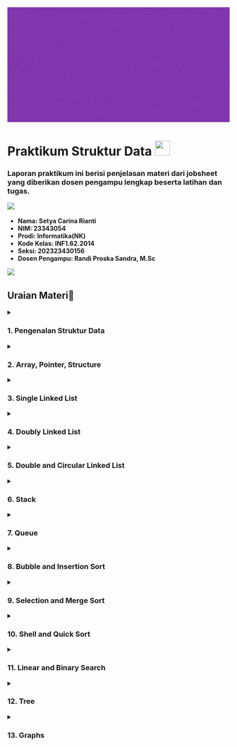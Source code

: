 <img src="https://github.com/setyacarinaa/Jobsheet-Praktikum-Struktur-Data/blob/main/asset/header%20readme.gif" width="1000" height="260"/>

# Praktikum Struktur Data <img src="https://www.thedataschool.com.au/wp-content/uploads/2022/01/logo-data-structures-algorithms.png" width="34" height="34">
### Laporan praktikum ini berisi penjelasan materi dari jobsheet yang diberikan dosen pengampu lengkap beserta latihan dan tugas.

<img src="https://user-images.githubusercontent.com/73097560/115834477-dbab4500-a447-11eb-908a-139a6edaec5c.gif">

* __Nama: Setya Carina Rianti__
* __NIM: 23343054__
* __Prodi: Informatika(NK)__
* __Kode Kelas: INF1.62.2014__
* __Seksi: 202323430156__
* __Dosen Pengampu: Randi Proska Sandra, M.Sc__

<img src="https://user-images.githubusercontent.com/73097560/115834477-dbab4500-a447-11eb-908a-139a6edaec5c.gif">

## Uraian Materi📜

</details>
<details><summary><h3>1. Pengenalan Struktur Data</h3></summary>

Pemrograman struktur data menggunakan berbagai macam konsep untuk penyimpanan dan pengaturan data. Dalam pemrograman C, hal ini sering melibatkan penggunaan variable Array, Struktur, dan Linked list. Struktur data adalah cara penyusunan, penyimpanan, dan pengaturan data di dalam komputer untuk penggunaan yang efisien. Data sendiri adalah representasi dari fakta dunia nyata dalam bentuk tulisan, suara, gambar, atau simbol.

Beberapa struktur data standar yang digunakan dalam bidang informatika meliputi:

- List Linear (Linked List) dan variasinya
- Multilist
- Stack (Tumpukan)
- Queue (Antrian)
- Tree (Pohon)
- Graph (Graf)

Setiap struktur data memiliki kegunaan dan aplikasi yang berbeda, sesuai dengan kebutuhan dalam pengembangan program.
    <a href="https://www.embarcadero.com/free-tools/dev-cpp/free-download"><img src="https://img.shields.io/badge/DevC++-purple?style=plastic&logo=DevC++&logoColor=white"/></a>
    <a href="https://code.visualstudio.com/download"><img src="https://img.shields.io/badge/VSCode-purple?style=plastic&logo=VSCode&logoColor=white"/></a>
    <a href="https://sourceforge.net/projects/codeblocks/"><img src="https://img.shields.io/badge/CodeBlocks-purple?style=plastic&logo=CodeBlocks&logoColor=white"/></a>
    <a href="https://netbeans.apache.org/front/main/download/index.html"><img src="https://img.shields.io/badge/NetBeans-purple?style=plastic&logo=NetBeans&logoColor=white"/></a>

</details>
<details><summary><h3>2. Array, Pointer, Structure</h3></summary>

- **Array**: Kumpulan nilai dengan tipe data yang sama, diakses melalui indeks dimulai dari 0. Digunakan untuk menyimpan data terstruktur seperti bilangan, string, atau objek.

- **Pointer**: Variabel yang menyimpan alamat memory sebagai nilainya. Berbeda dengan variabel biasa yang menyimpan nilai tertentu, pointer menyimpan alamat. Digunakan tanda (*) untuk mendeklarasikan variabel pointer, dan & untuk mendapatkan alamat memori serta * untuk mendapatkan isi atau nilai dari alamat yang ditunjuk pointer.

- **Structure**: Kumpulan variabel dengan tipe data yang berbeda, dikelompokkan dalam satu objek dengan nama tertentu. Digunakan '.' untuk mengakses anggota struktur dan '->' untuk akses menggunakan pointer pada struktur.

</details>
<details><summary><h3>3. Single Linked List</h3></summary>

Single linked list adalah struktur data linear di mana simpul-simpulnya terhubung menggunakan pointer. Setiap simpul memiliki dua bagian utama: data yang disimpan di dalamnya, dan pointer yang menunjuk ke simpul berikutnya dalam daftar. Pada simpul terakhir, pointer tersebut menunjuk ke nilai null, menandakan akhir dari linked list.

Simpul atau node dalam linked list merupakan objek yang berisi alamat serta data yang disimpan di dalamnya. Penggunaan alokasi memori memungkinkan pembuatan buffer dan array secara dinamis, di mana ruang memori dialokasikan saat program dieksekusi sesuai kebutuhan program.

Dalam konteks penggunaan alokasi memori, perintah sizeof() digunakan untuk mendapatkan ukuran objek dalam byte sebelum melakukan alokasi. Sedangkan perintah malloc() adalah fungsi standar dalam C yang digunakan untuk mengalokasikan memori sesuai dengan jumlah byte yang diberikan sebagai parameter. Fungsi malloc() mengembalikan pointer yang menunjuk ke buffer yang dialokasikan, dan jika alokasi memori gagal, fungsi tersebut mengembalikan pointer NULL.

Linked list tunggal adalah struktur data di mana setiap simpul atau node memiliki alamat yang saling terhubung. Setiap simpul dapat menyimpan data berupa karakter, bilangan bulat, string, atau tipe data lainnya. Tujuan utama dari linked list adalah untuk mengatur dan menghubungkan data secara fleksibel, dengan kemampuan memutuskan urutan data serta menyambungkannya kembali sesuai kebutuhan.

</details>
<details><summary><h3>4. Doubly Linked List</h3></summary>

Doubly linked list (DLL) merupakan struktur data yang memiliki pointer tambahan, yaitu pointer sebelumnya, selain dari pointer berikutnya dan data yang ada dalam daftar tunggal. Mirip dengan single linked list, DLL juga memiliki kepala (head) dan ekor (tail), tetapi perbedaannya terletak pada kemampuan DLL untuk bergerak maju dan mundur, karena setiap simpul memiliki pointer ke simpul sebelumnya dan berikutnya.

Kelebihan dari doubly linked list dibandingkan dengan single linked list adalah:

- Dapat bergerak maju dan mundur, memungkinkan operasi penghapusan dan penambahan simpul yang lebih efisien.
- Operasi penghapusan lebih sederhana karena dapat langsung menggunakan pointer ke simpul yang akan dihapus.
- Proses penambahan simpul lebih efisien karena dapat langsung memanipulasi pointer sebelumnya dan berikutnya.

Namun, kekurangan dari doubly linked list adalah:

- Membutuhkan ruang memori tambahan untuk menyimpan pointer sebelumnya pada setiap simpul.
- Setiap operasi yang dilakukan harus memperhatikan dan memanipulasi pointer sebelumnya.

Proses penambahan simpul dalam doubly linked list meliputi:

- Penambahan simpul di depan.
- Penambahan setelah simpul tertentu.
- Penambahan di ekor.
- Penambahan sebelum simpul tertentu.

</details>
<details><summary><h3>5. Double and Circular Linked List</h3></summary>

Double linked list adalah struktur data di mana setiap elemen terhubung dengan dua pointer dalam satu node. Struktur ini memungkinkan list untuk dilintasi baik ke depan (next) maupun ke belakang (prev). Setiap elemen dalam double linked list terdiri dari tiga bagian: data (info), pointer next yang menunjuk ke elemen berikutnya, dan pointer prev yang menunjuk ke elemen sebelumnya. Head dari double linked list ditandai dengan pointer prev dari elemen pertama yang menunjuk ke NULL, sedangkan tail ditandai dengan pointer next dari elemen terakhir yang menunjuk ke NULL.

Untuk melintasi kembali double linked list, digunakan pointer prev dari elemen yang berurutan dari tail ke head. Double linked list memiliki fleksibilitas lebih tinggi daripada single linked list dalam perpindahan pada list.

Circular linked list, di sisi lain, adalah bentuk lain dari linked list yang memungkinkan elemen-elemen untuk dilewati secara fleksibel. Circular list bisa berupa single linked list atau double linked list, namun tidak memiliki tail. Pada circular list, pointer next dari elemen terakhir menunjuk ke elemen pertama daripada NULL. Pada double linked circular list, pointer prev dari elemen pertama menunjuk ke elemen terakhir.

</details>
<details><summary><h3>6. Stack</h3></summary>

Stack adalah struktur data di mana elemen-elemen data disusun secara vertikal, di mana elemen terbaru diletakkan di atas elemen yang sudah ada. Prinsip yang digunakan dalam stack adalah Last In First Out (LIFO), di mana elemen terakhir yang dimasukkan menjadi elemen pertama yang diambil. Dalam operasi pada stack, penambahan elemen disebut push, sedangkan pengambilan elemen dari posisi teratas disebut pop.

Pada penyajian stack dengan menggunakan array, hal ini bisa dilakukan tetapi dengan catatan bahwa ukuran array bersifat statis sementara jumlah elemen dalam stack bersifat dinamis. Hal ini berarti kita harus memastikan bahwa jumlah elemen dalam stack tidak melebihi ukuran maksimal array untuk menghindari overflow. Ada dua bentuk penyajian stack menggunakan array, yaitu Single stack dan Double stack.

Operasi yang umum dilakukan pada stack meliputi:

- Push: Menambahkan elemen baru ke stack, membuatnya menjadi elemen teratas.
- Pop: Menghapus elemen teratas dari stack.
- Peek: Melihat elemen teratas tanpa menghapusnya.
- isFull: Memeriksa apakah stack sudah penuh sebelum menambahkan elemen baru.
- isEmpty: Memeriksa apakah stack kosong sebelum melakukan operasi pada elemennya.
- Clear: Mengosongkan seluruh isi stack.

</details>
<details><summary><h3>7. Queue</h3></summary>

Queue adalah struktur data yang sangat berguna dalam pemrograman struktur data, dengan prinsip utama FIFO (First In First Out), di mana item yang pertama masuk akan menjadi item yang pertama keluar. Pada queue, proses penambahan item disebut "enqueue" dan penghapusan item disebut "dequeue".

Spesifikasi dari queue, yang juga dikenal sebagai Abstract Data Type (ADT), meliputi:

- Enqueue: Menambahkan elemen ke ujung belakang antrian.
- Dequeue: Menghapus elemen dari ujung depan antrian.
- IsEmpty: Memeriksa apakah antrian kosong.
- IsFull: Memeriksa apakah antrian penuh.
- Peek: Mendapatkan nilai dari ujung depan antrian tanpa menghapusnya.

Cara kerja queue melibatkan dua pointer, yaitu FRONT dan REAR, yang digunakan untuk melacak elemen pertama dan terakhir dalam antrian. Pada awalnya, nilai FRONT dan REAR diatur ke -1. Saat melakukan enqueing, nilai indeks REAR ditingkatkan dan elemen baru ditempatkan di posisi yang ditunjuk oleh REAR. Pada dequeueing, nilai yang ditunjuk oleh FRONT dikembalikan dan nilai FRONT ditingkatkan.

Sebelum melakukan enqueing, dilakukan pemeriksaan apakah antrian sudah penuh. Sebelum dequeueing, dilakukan pemeriksaan apakah antrian sudah kosong. Ketika elemen pertama dibuat, nilai FRONT diatur ke 0, dan saat elemen terakhir dihapus, nilai FRONT dan REAR direset ke -1.

</details>
<details><summary><h3>8. Bubble and Insertion Sort</h3></summary>

Pengurutan data merujuk pada proses menyusun data dalam urutan tertentu sesuai dengan aturan yang ditetapkan, seperti dari nilai terkecil ke terbesar untuk bilangan atau dari A-Z untuk string. Data yang telah diurutkan memudahkan pembacaan dan pemahaman data dalam sebuah laporan atau aplikasi komputer.

Terdapat beberapa teknik pengurutan data yang terkenal, antara lain:

1. Bubble sort: Algoritma pengurutan yang melakukan pertukaran data secara berulang dengan tetangga terdekatnya hingga data terurut.
2. Insertion sort: Algoritma yang mirip dengan cara kita mengurutkan kartu di tangan, dengan meletakkan data pada tempat yang sesuai pada setiap iterasi pengurutan.

Kedua teknik ini merupakan cara pengurutan dasar yang umum digunakan dalam pemrosesan data.

</details>
<details><summary><h3>9. Selection and Merge Sort</h3></summary>

Selection sort merupakan algoritma pengurutan yang mencari elemen terkecil dalam sebuah list yang belum terurut pada setiap iterasi, dan menempatkannya di posisi paling depan dari list data. Cara kerja selection sort dapat dijelaskan sebagai berikut:

1. Tentukan elemen pertama dari list sebagai elemen "minimum".
2. Bandingkan elemen minimum dengan elemen kedua. Jika elemen kedua lebih kecil dari elemen minimum, maka elemen kedua dianggap sebagai minimum.
3. Lanjutkan proses perbandingan minimum dengan elemen-elemen selanjutnya hingga elemen terakhir.
4. Setelah selesai satu iterasi, elemen minimum ditempatkan di posisi paling depan dari list data.
5. Proses ini diulang kembali untuk elemen-elemen yang belum terurut, dengan menggeser indeks awal pada setiap iterasi.

Sementara itu, merge sort adalah teknik pengurutan yang mengadopsi strategi "bagi dan gabung" (divide and conquer). Langkah-langkah dalam merge sort meliputi:

1. Memecah data menjadi sub bagian yang lebih kecil dengan jumlah yang sama.
2. Mengurutkan setiap sub bagian secara terpisah.
3. Menggabungkan kembali sub bagian yang telah terurut menjadi satu list data yang terurut secara keseluruhan.

Strategi Divide and Conquer digunakan untuk memecahkan masalah utama dengan membaginya menjadi sub masalah yang lebih kecil, menyelesaikan setiap sub masalah, dan kemudian menggabungkan solusi sub masalah menjadi solusi untuk masalah utama.

</details>
<details><summary><h3>10. Shell and Quick Sort</h3></summary>

Shell sort adalah algoritma pengurutan yang menggunakan jarak interval untuk membandingkan dan mengurutkan elemen-elemen dalam sebuah array. Prinsip kerjanya mirip dengan insertion sort, namun dengan interval yang dapat diatur. Interval ini semakin kecil setiap kali iterasi pengurutan dilakukan.

Beberapa macam formula urutan yang digunakan dalam Shell sort antara lain:

- Urutan asli Shell: N/2, N/4, ..., 1
- Urutan Knuth: 1, 4, 13, ..., (3k-1)/2
- Urutan Sedgewick: 1, 8, 23, 77, 281, 1073, 4293, 16577, ..., 4j+1+3.2j+1

Cara kerja Shell sort meliputi langkah-langkah berikut:

1. Urutkan array yang ada.
2. Gunakan formula interval Shell (seperti N/2, N/4, ... 1) untuk menentukan interval yang akan digunakan dalam algoritma.
3. Pada fase pertama, bandingkan dan tukar elemen dengan jarak interval yang ditentukan.
4. Lakukan pengurutan dengan interval yang semakin kecil setiap pengulangan, hingga mencapai interval 1 di mana elemen-elemen diposisikan dengan urutan yang benar.

Shell sort digunakan saat diperlukan pengurutan dengan jarak pertukaran elemen yang lebih kecil dibandingkan dengan insertion sort, terutama saat elemen-elemen yang berdekatan memiliki jarak yang jauh.

Quick sort, di sisi lain, adalah algoritma pengurutan yang juga menggunakan strategi divide and conquer. Quick sort memilih sebuah elemen sebagai pivot, kemudian memisahkan array berdasarkan pivot tersebut. Terdapat beberapa versi dalam memilih pivot, seperti selalu memilih elemen pertama, terakhir, acak, atau tengah sebagai pivot.

Kunci dari proses quick sort adalah fungsi partisi, di mana array dipartisi berdasarkan pivot sehingga elemen-elemen yang lebih kecil dari pivot ditempatkan sebelum pivot, dan elemen-elemen yang lebih besar ditempatkan setelah pivot.

</details>
<details><summary><h3>11. Linear and Binary Search</h3></summary>

Algoritma penelusuran adalah suatu metode yang menerima suatu nilai kunci dan dengan langkah-langkah tertentu akan mencari rekaman yang memiliki nilai kunci tersebut. Setelah proses penelusuran dilakukan, hasilnya dapat berupa rekaman yang ditemukan atau tidak ditemukan.

Ada dua teknik penelusuran yang umum digunakan, yaitu penelusuran sekuensial (linear search) dan penelusuran biner (binary search). Perbedaan utama antara kedua teknik ini terletak pada keadaan data yang digunakan. Penelusuran biner digunakan ketika data sudah dalam keadaan terurut, sedangkan penelusuran sekuensial digunakan untuk data dalam keadaan acak atau tidak terurut.

Penelusuran sekuensial:

- Penelusuran dimulai dari elemen pertama data, kemudian berlanjut dengan menaikkan indeks data.
- Jika ditemukan data yang sama dengan kunci pencarian, proses penelusuran dihentikan dan nilai pengembalian diberikan berupa "true".
- Jika sampai indeks terakhir data tidak menemukan data yang sesuai, nilai pengembalian diberikan berupa "false".

Algoritma penelusuran sekuensial dapat dituliskan sebagai berikut:

```
i <- 0
ketemu <- false
Selama (tidak ketemu) dan (i <= N)
    Jika(data[i] = x) maka ketemu <- true, jika tidak i <- i + 1
Jika(ketemu) maka i adalah indeks dari data yang dicari, jika tidak data tidak ditemukan.
```

Penelusuran biner:

- Data diambil dari posisi 1 hingga posisi akhir.
- Posisi data tengah dicari dengan rumus (posisi awal + posisi akhir) / 2.
- Data yang dicari dibandingkan dengan data yang berada di posisi tengah untuk menentukan arah pencarian selanjutnya.
- Jika data lebih besar, proses penelusuran dilanjutkan dengan mencari di sebelah kanan data tengah. Jika lebih kecil, dilanjutkan dengan mencari di sebelah kiri data tengah.
- Jika data yang dicari sama dengan data tengah, pencarian dihentikan karena data ditemukan.

Syarat utama untuk menggunakan penelusuran biner adalah data harus sudah dalam keadaan terurut. Algoritma penelusuran biner membantu mengurangi jumlah langkah penelusuran yang dibutuhkan untuk menemukan data.

</details>
<details><summary><h3>12. Tree</h3></summary>

Traversal atau melintasi sebuah pohon data/tree berarti mengunjungi semua simpul yang ada pada pohon tersebut. Ini bisa dilakukan untuk berbagai tujuan, seperti menambah nilai semua data pada pohon atau mencari nilai tertinggi di dalamnya. Untuk melakukan operasi-operasi semacam itu, perlu mengunjungi setiap simpul dari pohon data.

Struktur data linear seperti array, stack/tumpukan, queues/antrian, dan LinkedList hanya memiliki satu cara untuk membaca data. Tapi struktur data yang bentuknya hirarkis seperti tree/pohon dapat dilintasi dengan berbagai cara.

Tujuan dari melintasi dan mendata setiap simpul/node adalah:

1. Mengunjungi semua node/simpul di dalam subtree.
2. Mengunjungi root node atau node paling atas.
3. Mengunjungi node yang ada di subtree kanan.

Berdasarkan urutan tersebut, terdapat tiga cara melintasi tree:

1. Inorder Traversal: Langkah-langkahnya adalah mengunjungi semua nodes/simpul di sebelah kiri subtree, kemudian mengunjungi root node, dan terakhir mengunjungi semua simpul di subtree kanan.
2. Preorder Traversal: Langkah-langkahnya adalah mengunjungi root node terlebih dahulu, kemudian mengunjungi semua node di subtree kiri, dan terakhir mengunjungi semua node di subtree kanan.
3. Postorder Traversal: Langkah-langkahnya adalah mengunjungi semua node di subtree kiri, kemudian mengunjungi semua node di subtree kanan, dan terakhir mengunjungi root node.

Dengan menggunakan salah satu dari tiga cara ini, kita dapat melintasi dan melakukan operasi-operasi yang diperlukan pada tree/pohon data.

</details>
<details><summary><h3>13. Graphs</h3></summary>

Depth First Search atau Depth First Traversal adalah algoritma pencarian rekursif yang digunakan untuk mengunjungi semua titik/simpul pada sebuah graf atau pohon simpul.

Algoritma DFS mengoperasikan dua kategori untuk setiap titik pada graf:

1. Sudah Dikunjungi (Visited)
2. Belum Dikunjungi (Not Visited)

Tujuan dari algoritma ini adalah untuk menandai setiap titik/vertex yang telah dikunjungi sambil menghindari titik yang telah dikunjungi.

Cara kerja algoritma DFS dapat dijelaskan sebagai berikut:

1. Dimulai dengan meletakkan salah satu titik graf di atas sebuah tumpukan.
2. Ambil titik paling atas dari tumpukan dan tambahkan ke daftar titik yang telah dikunjungi.
3. Buat daftar titik yang bertetangga dengan titik tersebut. Tambahkan yang belum dikunjungi ke tumpukan.
4. Ulangi langkah 2 dan 3 sampai tumpukan menjadi kosong.

Dengan demikian, algoritma DFS memastikan semua titik dalam graf terhubung telah dikunjungi secara rekursif.
